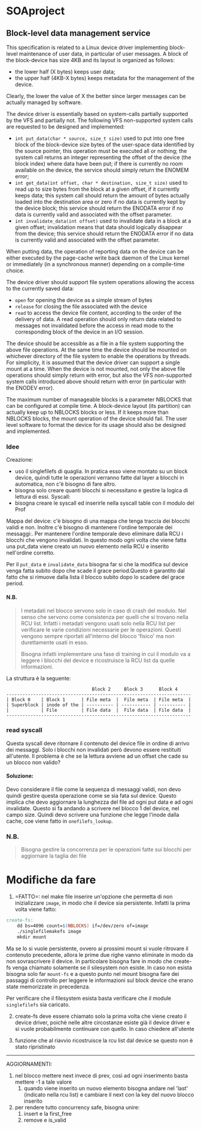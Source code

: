 # SOAproject
## Block-level data management service
This specification is related to a Linux device driver implementing block-level maintenance of user data, in particular of user messages. A block of the block-device has size 4KB and its layout is organized as follows:
- the lower half (X bytes) keeps user data;
- the upper half (4KB-X bytes) keeps metadata for the management of the device.

Clearly, the lower the value of X the better since larger messages can be actually managed by software.

The device driver is essentially based on system-calls partially supported by the VFS and partially not. The following VFS non-supported system calls are requested to be designed and implemented:

- `int put_data(char * source, size_t size)` used to put into one free block of the block-device size bytes of the user-space data identified by the source pointer, this operation must be executed all or nothing; the system call returns an integer representing the offset of the device (the block index) where data have been put; if there is currently no room available on the device, the service should simply return the ENOMEM error;
- `int get_data(int offset, char * destination, size_t size)` used to read up to size bytes from the block at a given offset, if it currently keeps data; this system call should return the amount of bytes actually loaded into the destination area or zero if no data is currently kept by the device block; this service should return the ENODATA error if no data is currently valid and associated with the offset parameter.
- `int invalidate_data(int offset)` used to invalidate data in a block at a given offset; invalidation means that data should logically disappear from the device; this service should return the ENODATA error if no data is currently valid and associated with the offset parameter.

When putting data, the operation of reporting data on the device can be either executed by the page-cache write back daemon of the Linux kernel or immediately (in a synchronous manner) depending on a compile-time choice.

The device driver should support file system operations allowing the access to the currently saved data:

- `open` for opening the device as a simple stream of bytes
- `release` for closing the file associated with the device
- `read` to access the device file content, according to the order of the delivery of data. A read operation should only return data related to messages not invalidated before the access in read mode to the corresponding block of the device in an I/O session.

The device should be accessible as a file in a file system supporting the above file operations. At the same time the device should be mounted on whichever directory of the file system to enable the operations by threads. For simplicity, it is assumed that the device driver can support a single mount at a time. When the device is not mounted, not only the above file operations should simply return with error, but also the VFS non-supported system calls introduced above should return with error (in particular with the ENODEV error).

The maximum number of manageable blocks is a parameter NBLOCKS that can be configured at compile time. A block-device layout (its partition) can actually keep up to NBLOCKS blocks or less. If it keeps more than NBLOCKS blocks, the mount operation of the device should fail. The user level software to format the device for its usage should also be designed and implemented.



### Idee
Creazione:
- uso il singlefilefs di quaglia. In pratica esso viene montato su un block device, quindi tutte le operazioni verranno fatte dal layer a blocchi in automatica, non c'è bisogno di fare altro.
- bisogna solo creare quanti blocchi si necessitano e gestire la logica di lettura di essi.
Syscall:
- bisogna creare le syscall ed inserirle nella syscall table con il modulo del Prof



Mappa del device: c'è bisogno di una mappa che tenga traccia dei blocchi validi e non. Inoltre c'è bisogno di mantenere l'ordine temporale dei messaggi:.
Per mantenere l'ordine temporale devo eliminare dalla RCU i blocchi che vengono invalidati. In questo modo ogni volta che viene fatta una put_data viene creato un nuovo elemento nella RCU e inserito nell'ordine corretto.


Per il `put_data` e `invalidate_data` bisogna far si che la modifica sul device venga fatta subito dopo che scade il grace period.Questo è garantito
dal fatto che si rimuove dalla lista il blocco subito dopo lo scadere del grace period.


#### N.B. 
> I metadati nel blocco servono solo in caso di crash del modulo. Nel senso che servono come consistenza
> per quelli che si trovano nella RCU list. Infatti i metadati vengono usati solo nella RCU list per verificare
> le varie condizioni necessarie per le operazioni. Questi vengono sempre riportati all'interno del blocco 'fisico' 
> ma non durettamente usati in esso.
> 
> Bisogna infatti implementare una fase di training in cui il modulo va a leggere i blocchi del device e ricostruisce
la RCU list da quelle informazioni.

La struttura è la seguente:

```
                                Block 2     Block 3      Block 4
---------------------------------------------------------------------
| Block 0    | Block 1      | File meta  |  File meta  | File meta  | 
| Superblock | inode of the | ---------- | ----------- | ---------- | 
|            | File         | File data  |  File data  | File data  |
---------------------------------------------------------------------

```

### read syscall
Questa syscall deve ritornare il contenuto del device file in ordine di arrivo dei messaggi. Solo i blocchi non invalidati però devono essere restituiti all'utente.
Il problema è che se la lettura avviene ad un offset che cade su un blocco non valido?

#### Soluzione:
Devo considerare il file come la sequenza di messaggi validi, non devo quindi gestire questa operazione come se sia fata sul device.
Questo implica che devo aggiornare la lunghezza del file ad ogni put data e ad ogni invalidate. Questo si fa andando a scrivere nel blocco 1 del device, nel campo size.
Quindi devo scrivere una funzione che legge l'inode dalla cache, coe viene fatto in `onefilefs_lookup`.


### N.B.
> Bisogna gestire la concorrenza per le operazioni fatte sui blocchi per aggiornare la taglia dei file


# Modifiche da fare

1. =FATTO=: nel make file inserire un'opzione che permetta di non inizializzare `image`, in modo che il device sia persistente. Infatti la prima volta viene fatto:
```Makefile
create-fs:
	dd bs=4096 count=$(NBLOCKS) if=/dev/zero of=image
	./singlefilemakefs image
	mkdir mount
```
Ma se lo si vuole persistente, ovvero ai prossimi mount si vuole ritrovare il contenuto precedente, allora le prime due righe vanno eliminate in modo da non sovrascrivere il device.
In particolare bisogna fare in modo che create-fs venga chiamato solamente se il silesystem non esiste. In caso non esista bisogna solo far `mount-fs` e a questo punto nel mount bisogna fare dei passaggi di controllo per leggere le informazioni sul block device che erano state memorizzate in precedenza.

Per verificare che il filesystem esista basta verificare che il module `singlefilefs` sia caricato. 


2. create-fs deve essere chiamato solo la prima volta che viene creato il device driver, poichè nelle altre circostanze esiste già il device driver e si vuole probabilmente continuare con quello. In caso chiedere all'utente

3. funzione che al riavvio ricostruisce la rcu list dal device se questo non è stato ripristinato

----

AGGIORNAMENTI:
1. nel blocco mettere next invece di prev, così ad ogni inserimento basta mettere -1 a tale valore
	1. quando viene inserito un nuovo elemento bisogna andare nel 'last' (indicato nella rcu list) e cambiare il next con la key del nuovo blocco inserito
2. per rendere tutto concurrency safe, bisogna unire:
	1. insert e la first_free
	2. remove e is_valid